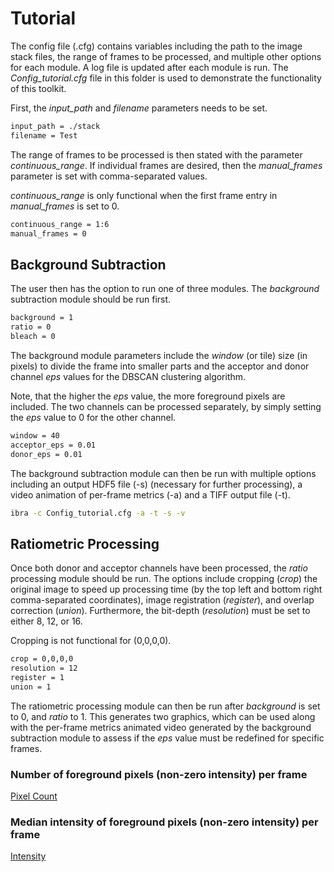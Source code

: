 # Tutorial

The config file (.cfg) contains variables including the path to the image stack files, the range of frames to be processed, and multiple other options for each module. A log file is updated after each module is run. The *Config_tutorial.cfg* file in this folder is used to demonstrate the functionality of this toolkit. 

First, the *input_path* and *filename* parameters needs to be set.
```txt
input_path = ./stack 
filename = Test
```

The range of frames to be processed is then stated with the parameter *continuous_range*. If individual frames are desired, then the *manual_frames* parameter is set with comma-separated values. 

*continuous_range* is only functional when the first frame entry in *manual_frames* is set to 0.
```txt
continuous_range = 1:6
manual_frames = 0
```

## Background Subtraction
The user then has the option to run one of three modules. The *background* subtraction module should be run first.
```txt
background = 1
ratio = 0
bleach = 0
```

The background module parameters include the *window* (or tile) size (in pixels) to divide the frame into smaller parts and the acceptor and donor channel *eps* values for the DBSCAN clustering algorithm.

Note, that the higher the *eps* value, the more foreground pixels are included. The two channels can be processed separately, by simply setting the *eps* value to 0 for the other channel.
```txt
window = 40
acceptor_eps = 0.01
donor_eps = 0.01 
```

The background subtraction module can then be run with multiple options including an output HDF5 file (-s) (necessary for further processing), a video animation of per-frame metrics (-a) and a TIFF output file (-t).
```bash
ibra -c Config_tutorial.cfg -a -t -s -v
```
## Ratiometric Processing
Once both donor and acceptor channels have been processed, the *ratio* processing module should be run. The options include cropping (*crop*) the original image to speed up processing time (by the top left and bottom right comma-separated coordinates), image registration (*register*), and overlap correction (*union*). Furthermore, the bit-depth (*resolution*) must be set to either 8, 12, or 16. 

Cropping is not functional for (0,0,0,0). 
```txt
crop = 0,0,0,0
resolution = 12
register = 1
union = 1
```

The ratiometric processing module can then be run after *background* is set to 0, and *ratio* to 1. This generates two graphics, which can be used along with the per-frame metrics animated video generated by the background subtraction module to assess if the *eps* value must be redefined for specific frames.

### Number of foreground pixels (non-zero intensity) per frame
[Pixel Count](./images/Test_pixelcount.png)

### Median intensity of foreground pixels (non-zero intensity) per frame
[Intensity](./images/Test_intensity_nonbleach.png)






